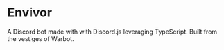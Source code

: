 # Envivor
A Discord bot made with with Discord.js leveraging TypeScript. Built from the vestiges of Warbot.
